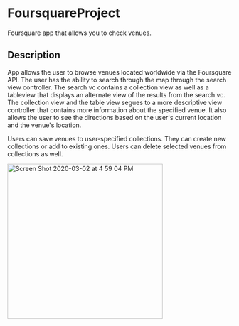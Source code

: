 # FoursquareProject

Foursquare app that allows you to check venues.

## Description

App allows the user to browse venues located worldwide via the Foursquare API. The user has the ability to search through the map through the search view controller. The search vc contains a collection view as well as a tableview that displays an alternate view of the results from the search vc.  The collection view and the table view segues to a more descriptive view controller that contains more information about the specified venue.  It also allows the user to see the directions based on the user's current location and the venue's location.

Users can save venues to user-specified collections.  They can create new collections or add to existing ones.  Users can delete selected venues from collections as well.

<img width="349" alt="Screen Shot 2020-03-02 at 4 59 04 PM" src="https://user-images.githubusercontent.com/55721710/75722023-61e65400-5ca7-11ea-924e-0645f0cc2d14.png">
